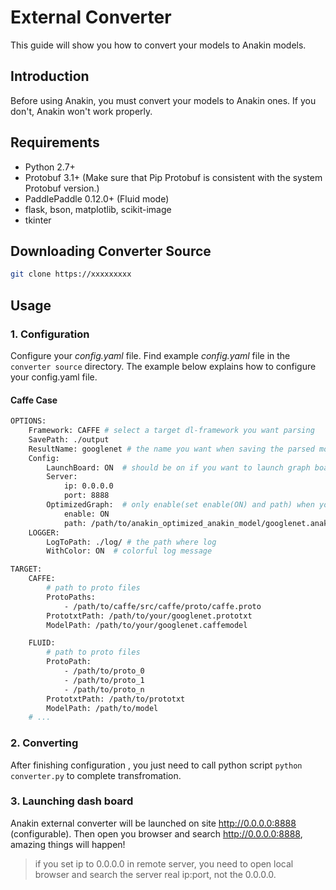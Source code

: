 # External Converter

This guide will show you how to convert your models to Anakin models.

## Introduction

Before using Anakin, you must convert your models to Anakin ones. If you don't, Anakin won't work properly.

## Requirements

- Python 2.7+
- Protobuf 3.1+ (Make sure that Pip Protobuf is consistent with the system Protobuf version.)
- PaddlePaddle 0.12.0+ (Fluid mode)
- flask, bson, matplotlib, scikit-image
- tkinter

## Downloading Converter Source

```bash
git clone https://xxxxxxxxx
```

## Usage

### 1. Configuration
Configure your *config.yaml* file. Find example *config.yaml* file in the `converter source` directory. The example below explains how to configure your config.yaml file.
#### Caffe Case
```bash
OPTIONS:
    Framework: CAFFE # select a target dl-framework you want parsing
    SavePath: ./output
    ResultName: googlenet # the name you want when saving the parsed model
    Config:
        LaunchBoard: ON  # should be on if you want to launch graph board
        Server:
            ip: 0.0.0.0
            port: 8888
        OptimizedGraph:  # only enable(set enable(ON) and path) when you have optimized graph model.
            enable: ON
            path: /path/to/anakin_optimized_anakin_model/googlenet.anakin.bin.saved
    LOGGER:
        LogToPath: ./log/ # the path where log
        WithColor: ON  # colorful log message

TARGET:
    CAFFE:
        # path to proto files
        ProtoPaths:
            - /path/to/caffe/src/caffe/proto/caffe.proto
        PrototxtPath: /path/to/your/googlenet.prototxt
        ModelPath: /path/to/your/googlenet.caffemodel

    FLUID:
        # path to proto files   
        ProtoPath:
            - /path/to/proto_0
            - /path/to/proto_1
            - /path/to/proto_n
        PrototxtPath: /path/to/prototxt
        ModelPath: /path/to/model
    # ...
```

### 2. Converting
After finishing configuration , you just need to call python script ```python converter.py```  to complete transfromation.

### 3. Launching dash board
Anakin external converter will be launched on site http://0.0.0.0:8888 (configurable).
Then open you browser and search http://0.0.0.0:8888, amazing things will happen!

> if you set ip to 0.0.0.0 in remote server, you need to open local browser and search the server real ip:port, not the 0.0.0.0.
